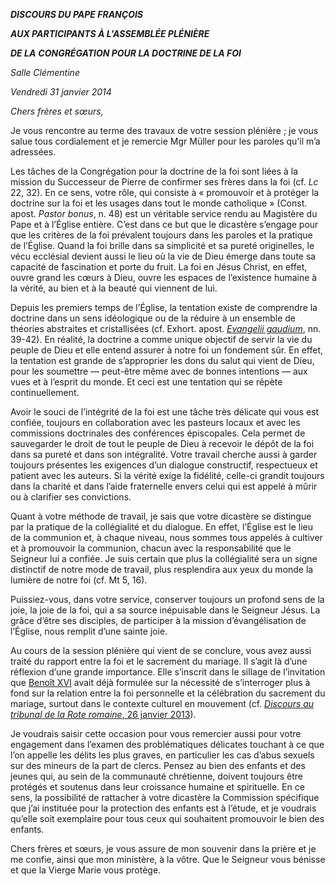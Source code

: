 ***DISCOURS DU PAPE FRANÇOIS***

***AUX PARTICIPANTS À L'ASSEMBLÉE PLÉNIÈRE***

***DE LA*** ***CONGRÉGATION POUR LA DOCTRINE DE LA FOI***

*Salle Clémentine*

*Vendredi 31 janvier 2014*

*Chers frères et sœurs,*

Je vous rencontre au terme des travaux de votre session plénière ; je vous salue tous cordialement et je remercie Mgr Müller pour les paroles qu’il m’a adressées.

Les tâches de la Congrégation pour la doctrine de la foi sont liées à la mission du Successeur de Pierre de confirmer ses frères dans la foi (cf. *Lc* 22, 32). En ce sens, votre rôle, qui consiste à « promouvoir et à protéger la doctrine sur la foi et les usages dans tout le monde catholique » (Const. apost. *Pastor bonus*, n. 48) est un véritable service rendu au Magistère du Pape et à l’Église entière. C’est dans ce but que le dicastère s’engage pour que les critères de la foi prévalent toujours dans les paroles et la pratique de l’Église. Quand la foi brille dans sa simplicité et sa pureté originelles, le vécu ecclésial devient aussi le lieu où la vie de Dieu émerge dans toute sa capacité de fascination et porte du fruit. La foi en Jésus Christ, en effet, ouvre grand les cœurs à Dieu, ouvre les espaces de l’existence humaine à la vérité, au bien et à la beauté qui viennent de lui.

Depuis les premiers temps de l’Église, la tentation existe de comprendre la doctrine dans un sens idéologique ou de la réduire à un ensemble de théories abstraites et cristallisées (cf. Exhort. apost. *[Evangelii gaudium](/content/francesco/fr/apost_exhortations/documents/papa-francesco_esortazione-ap_20131124_evangelii-gaudium.html)*, nn. 39-42). En réalité, la doctrine a comme unique objectif de servir la vie du peuple de Dieu et elle entend assurer à notre foi un fondement sûr. En effet, la tentation est grande de s’approprier les dons du salut qui vient de Dieu, pour les soumettre — peut-être même avec de bonnes intentions — aux vues et à l’esprit du monde. Et ceci est une tentation qui se répète continuellement.

Avoir le souci de l’intégrité de la foi est une tâche très délicate qui vous est confiée, toujours en collaboration avec les pasteurs locaux et avec les commissions doctrinales des conférences épiscopales. Cela permet de sauvegarder le droit de tout le peuple de Dieu à recevoir le dépôt de la foi dans sa pureté et dans son intégralité. Votre travail cherche aussi à garder toujours présentes les exigences d’un dialogue constructif, respectueux et patient avec les auteurs. Si la vérité exige la fidélité, celle-ci grandit toujours dans la charité et dans l’aide fraternelle envers celui qui est appelé à mûrir ou à clarifier ses convictions.

Quant à votre méthode de travail, je sais que votre dicastère se distingue par la pratique de la collégialité et du dialogue. En effet, l’Église est le lieu de la communion et, à chaque niveau, nous sommes tous appelés à cultiver et à promouvoir la communion, chacun avec la responsabilité que le Seigneur lui a confiée. Je suis certain que plus la collégialité sera un signe distinctif de notre mode de travail, plus resplendira aux yeux du monde la lumière de notre foi (cf. Mt 5, 16).

Puissiez-vous, dans votre service, conserver toujours un profond sens de la joie, la joie de la foi, qui a sa source inépuisable dans le Seigneur Jésus. La grâce d’être ses disciples, de participer à la mission d’évangélisation de l’Église, nous remplit d’une sainte joie.

Au cours de la session plénière qui vient de se conclure, vous avez aussi traité du rapport entre la foi et le sacrement du mariage. Il s’agit là d’une réflexion d’une grande importance. Elle s’inscrit dans le sillage de l’invitation que [Benoît XVI](http://www.vatican.va/holy_father/benedict_xvi/index_fr.htm) avait déjà formulée sur la nécessité de s’interroger plus à fond sur la relation entre la foi personnelle et la célébration du sacrement du mariage, surtout dans le contexte culturel en mouvement (cf. [*Discours au tribunal de la Rote romaine*, 26 janvier 2013](http://www.vatican.va/holy_father/benedict_xvi/speeches/2013/january/documents/hf_ben-xvi_spe_20130126_rota-romana_fr.html)).

Je voudrais saisir cette occasion pour vous remercier aussi pour votre engagement dans l’examen des problématiques délicates touchant à ce que l’on appelle les délits les plus graves, en particulier les cas d’abus sexuels sur des mineurs de la part de clercs. Pensez au bien des enfants et des jeunes qui, au sein de la communauté chrétienne, doivent toujours être protégés et soutenus dans leur croissance humaine et spirituelle. En ce sens, la possibilité de rattacher à votre dicastère la Commission spécifique que j’ai instituée pour la protection des enfants est à l’étude, et je voudrais qu’elle soit exemplaire pour tous ceux qui souhaitent promouvoir le bien des enfants.

Chers frères et sœurs, je vous assure de mon souvenir dans la prière et je me confie, ainsi que mon ministère, à la vôtre. Que le Seigneur vous bénisse et que la Vierge Marie vous protège.